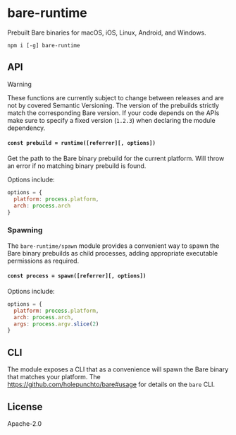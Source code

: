 # bare-runtime

Prebuilt Bare binaries for macOS, iOS, Linux, Android, and Windows.

```
npm i [-g] bare-runtime
```

## API

> [!WARNING]
> These functions are currently subject to change between releases and are not by covered Semantic Versioning. The version of the prebuilds strictly match the corresponding Bare version. If your code depends on the APIs make sure to specify a fixed version (`1.2.3`) when declaring the module dependency.

#### `const prebuild = runtime([referrer][, options])`

Get the path to the Bare binary prebuild for the current platform. Will throw an error if no matching binary prebuild is found.

Options include:

```js
options = {
  platform: process.platform,
  arch: process.arch
}
```

### Spawning

The `bare-runtime/spawn` module provides a convenient way to spawn the Bare binary prebuilds as child processes, adding appropriate executable permissions as required.

#### `const process = spawn([referrer][, options])`

Options include:

```js
options = {
  platform: process.platform,
  arch: process.arch,
  args: process.argv.slice(2)
}
```

## CLI

The module exposes a CLI that as a convenience will spawn the Bare binary that matches your platform. The <https://github.com/holepunchto/bare#usage> for details on the `bare` CLI.

## License

Apache-2.0
